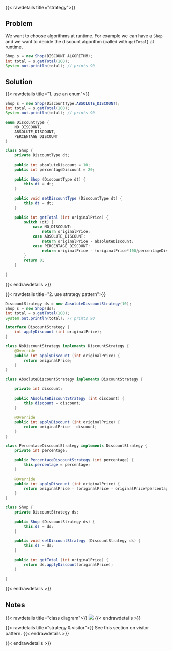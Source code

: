 {{< rawdetails title="strategy">}}

## Problem
We want to choose algorithms at runtime.
For example we can have a `Shop` and we want to decide the discount algorithm (called with `getTotal`) at runtime.


```java
Shop s = new Shop(DISCOUNT ALGORITHM);
int total = s.getTotal(100);
System.out.println(total); // prints 90
```


## Solution
{{< rawdetails title="1. use an enum">}}
```java
Shop s = new Shop(DiscountType.ABSOLUTE_DISCOUNT);
int total = s.getTotal(100);
System.out.println(total); // prints 90
```





```java
enum DiscountType {
    NO_DISCOUNT,
    ABSOLUTE_DISCOUNT,
    PERCENTAGE_DISCOUNT
}

class Shop {
    private DiscountType dt;
    
    public int absoluteDiscount = 10;
    public int percentageDiscount = 20;
    
    public Shop (DiscountType dt) {
        this.dt = dt;
    }
    
    public void setDiscountType (DiscountType dt) {
        this.dt = dt;
    }
    
    public int getTotal (int originalPrice) {
        switch (dt) {
            case NO_DISCOUNT:
                return originalPrice;
            case ABSOLUTE_DISCOUNT:
                return originalPrice - absoluteDiscount;
            case PERCENTAGE_DISCOUNT:
                return originalPrice - (originalPrice*100/percentageDiscount);
        }
        return 0;
    }
    
}
```
{{< endrawdetails >}}


{{< rawdetails title="2. use strategy pattern">}}
```java
DiscountStrategy ds = new AbsoluteDiscountStrategy(10);
Shop s = new Shop(ds);
int total = s.getTotal(100);
System.out.println(total); // prints 90
```

```java
interface DiscountStrategy {
    int applyDiscount (int originalPrice);
}

class NoDiscountStrategy implements DiscountStrategy {
    @Override
    public int applyDiscount (int originalPrice) {
        return originalPrice;
    }
}

class AbsoluteDiscountStrategy implements DiscountStrategy {
    
    private int discount;
    
    public AbsoluteDiscountStrategy (int discount) {
        this.discount = discount;
    }
    
    @Override
    public int applyDiscount (int originalPrice) {
        return originalPrice - discount;
    }
}

class PercentaceDiscountStrategy implements DiscountStrategy {
    private int percentage;
    
    public PercentaceDiscountStrategy (int percentage) {
        this.percentage = percentage;
    }
    
    @Override
    public int applyDiscount (int originalPrice) {
        return originalPrice - (originalPrice - originalPrice*percentage/100);
    }
}

class Shop {
    private DiscountStrategy ds;
    
    public Shop (DiscountStrategy ds) {
        this.ds = ds;
    }
    
    public void setDiscountStrategy (DiscountStrategy ds) {
        this.ds = ds;
    }
    
    public int getTotal (int originalPrice) {
        return ds.applyDiscount(originalPrice);
    }
    
}

```
{{< endrawdetails >}}


## Notes
{{< rawdetails title="class diagram">}}
![](/projects/design-patterns/strategy/strategy.png)
{{< endrawdetails >}}


{{< rawdetails title="strategy & visitor">}}
See this section on visitor pattern.
{{< endrawdetails >}}



{{< endrawdetails >}}
